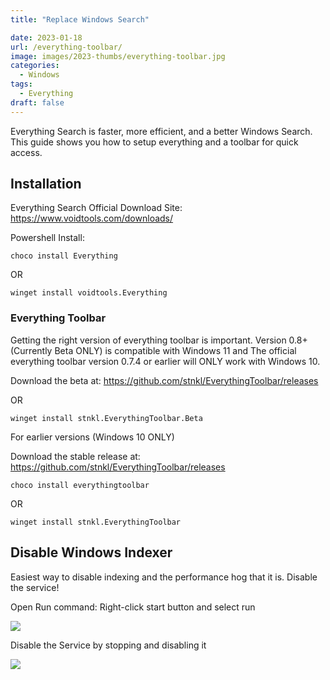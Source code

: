 ```yaml
---
title: "Replace Windows Search"

date: 2023-01-18
url: /everything-toolbar/
image: images/2023-thumbs/everything-toolbar.jpg
categories:
  - Windows
tags:
  - Everything
draft: false
---
```

Everything Search is faster, more efficient, and a better Windows Search. This guide shows you how to setup everything and a toolbar for quick access.
<!--more-->

## Installation

Everything Search Official Download Site: <https://www.voidtools.com/downloads/>

Powershell Install:

```
choco install Everything
```
OR
```
winget install voidtools.Everything
```

### Everything Toolbar

Getting the right version of everything toolbar is important. Version 0.8+ (Currently Beta ONLY) is compatible with Windows 11 and The official everything toolbar version 0.7.4 or earlier will ONLY work with Windows 10. 

Download the beta at: <https://github.com/stnkl/EverythingToolbar/releases>

OR

```
winget install stnkl.EverythingToolbar.Beta
```

For earlier versions (Windows 10 ONLY)

Download the stable release at: <https://github.com/stnkl/EverythingToolbar/releases> 

```
choco install everythingtoolbar
```

OR

```
winget install stnkl.EverythingToolbar
```

## Disable Windows Indexer

Easiest way to disable indexing and the performance hog that it is. Disable the service!

Open Run command: Right-click start button and select run

![](/images/2023/everything-toolbar/run.png)

Disable the Service by stopping and disabling it

![](/images/2023/everything-toolbar/service.png)
